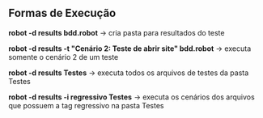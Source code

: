 ## Formas de Execução
**robot -d results bdd.robot** -> cria pasta para resultados do teste

**robot -d results -t "Cenário 2: Teste de abrir site" bdd.robot** -> executa somente o cenário 2 de um teste

**robot -d results Testes** -> executa todos os arquivos de testes da pasta Testes

**robot -d results -i regressivo Testes** -> executa os cenários dos arquivos que possuem a tag regressivo na pasta Testes